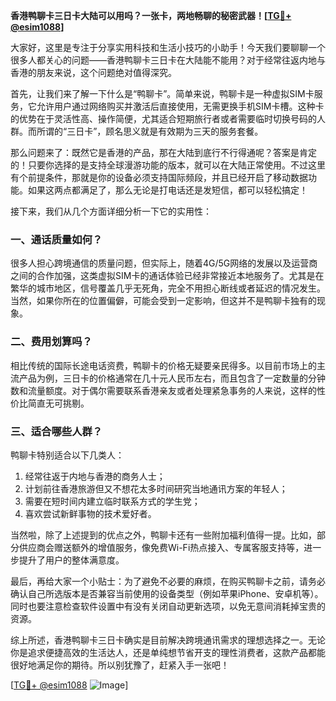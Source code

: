 **香港鸭聊卡三日卡大陆可以用吗？一张卡，两地畅聊的秘密武器！[[TG💪+ @esim1088](https://t.me/s/esim1088)]**

大家好，这里是专注于分享实用科技和生活小技巧的小助手！今天我们要聊聊一个很多人都关心的问题——香港鸭聊卡三日卡在大陆能不能用？对于经常往返内地与香港的朋友来说，这个问题绝对值得深究。

首先，让我们来了解一下什么是“鸭聊卡”。简单来说，鸭聊卡是一种虚拟SIM卡服务，它允许用户通过网络购买并激活后直接使用，无需更换手机SIM卡槽。这种卡的优势在于灵活性高、操作简便，尤其适合短期旅行者或者需要临时切换号码的人群。而所谓的“三日卡”，顾名思义就是有效期为三天的服务套餐。

那么问题来了：既然它是香港的产品，那在大陆到底行不行得通呢？答案是肯定的！只要你选择的是支持全球漫游功能的版本，就可以在大陆正常使用。不过这里有个前提条件，那就是你的设备必须支持国际频段，并且已经开启了移动数据功能。如果这两点都满足了，那么无论是打电话还是发短信，都可以轻松搞定！

接下来，我们从几个方面详细分析一下它的实用性：

### 一、通话质量如何？
很多人担心跨境通信的质量问题，但实际上，随着4G/5G网络的发展以及运营商之间的合作加强，这类虚拟SIM卡的通话体验已经非常接近本地服务了。尤其是在繁华的城市地区，信号覆盖几乎无死角，完全不用担心断线或者延迟的情况发生。当然，如果你所在的位置偏僻，可能会受到一定影响，但这并不是鸭聊卡独有的现象。

### 二、费用划算吗？
相比传统的国际长途电话资费，鸭聊卡的价格无疑要亲民得多。以目前市场上的主流产品为例，三日卡的价格通常在几十元人民币左右，而且包含了一定数量的分钟数和流量额度。对于偶尔需要联系香港亲友或者处理紧急事务的人来说，这样的性价比简直无可挑剔。

### 三、适合哪些人群？
鸭聊卡特别适合以下几类人：
1. 经常往返于内地与香港的商务人士；
2. 计划前往香港旅游但又不想花太多时间研究当地通讯方案的年轻人；
3. 需要在短时间内建立临时联系方式的学生党；
4. 喜欢尝试新鲜事物的技术爱好者。

当然啦，除了上述提到的优点之外，鸭聊卡还有一些附加福利值得一提。比如，部分供应商会赠送额外的增值服务，像免费Wi-Fi热点接入、专属客服支持等，进一步提升了用户的整体满意度。

最后，再给大家一个小贴士：为了避免不必要的麻烦，在购买鸭聊卡之前，请务必确认自己所选版本是否兼容当前使用的设备类型（例如苹果iPhone、安卓机等）。同时也要注意检查软件设置中有没有关闭自动更新选项，以免无意间消耗掉宝贵的资源。

综上所述，香港鸭聊卡三日卡确实是目前解决跨境通讯需求的理想选择之一。无论你是追求便捷高效的生活达人，还是单纯想节省开支的理性消费者，这款产品都能很好地满足你的期待。所以别犹豫了，赶紧入手一张吧！

[[TG💪+ @esim1088](https://t.me/s/esim1088) ![Image](https://i.postimg.cc/4NQfJmqS/Snipaste-2025-05-13-00-14-12.png)]